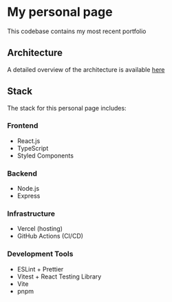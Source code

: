 # My personal page

This codebase contains my most recent portfolio

## Architecture

A detailed overview of the architecture is available [here](https://deepwiki.com/crisperpo/my-personal-page)

## Stack

The stack for this personal page includes:

### Frontend
- React.js
- TypeScript
- Styled Components

### Backend
- Node.js
- Express

### Infrastructure
- Vercel (hosting)
- GitHub Actions (CI/CD)

### Development Tools
- ESLint + Prettier
- Vitest + React Testing Library
- Vite
- pnpm

